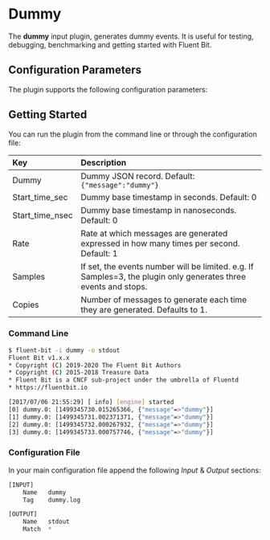 # Dummy

The **dummy** input plugin, generates dummy events. It is useful for testing, debugging, benchmarking and getting started with Fluent Bit.

## Configuration Parameters

The plugin supports the following configuration parameters:

## Getting Started

You can run the plugin from the command line or through the configuration file:

| Key | Description |
| :--- | :--- |
| Dummy | Dummy JSON record. Default: `{"message":"dummy"}` |
| Start\_time\_sec | Dummy base timestamp in seconds. Default: 0 |
| Start\_time\_nsec | Dummy base timestamp in nanoseconds. Default: 0 |
| Rate | Rate at which messages are generated expressed in how many times per second. Default: 1 |
| Samples | If set, the events number will be limited. e.g. If Samples=3, the plugin only generates three events and stops. |
| Copies | Number of messages to generate each time they are generated. Defaults to 1. |

### Command Line

```bash
$ fluent-bit -i dummy -o stdout
Fluent Bit v1.x.x
* Copyright (C) 2019-2020 The Fluent Bit Authors
* Copyright (C) 2015-2018 Treasure Data
* Fluent Bit is a CNCF sub-project under the umbrella of Fluentd
* https://fluentbit.io

[2017/07/06 21:55:29] [ info] [engine] started
[0] dummy.0: [1499345730.015265366, {"message"=>"dummy"}]
[1] dummy.0: [1499345731.002371371, {"message"=>"dummy"}]
[2] dummy.0: [1499345732.000267932, {"message"=>"dummy"}]
[3] dummy.0: [1499345733.000757746, {"message"=>"dummy"}]
```

### Configuration File

In your main configuration file append the following _Input_ & _Output_ sections:

```python
[INPUT]
    Name   dummy
    Tag    dummy.log

[OUTPUT]
    Name   stdout
    Match  *
```


